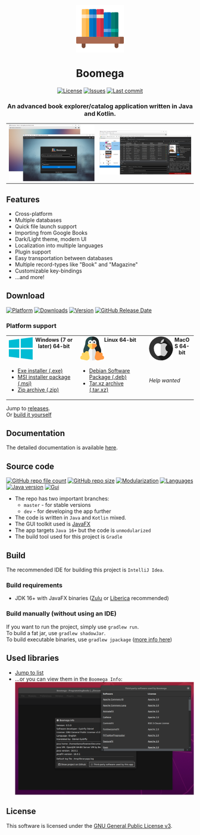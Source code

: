 <p align="center">
  <img align="center" src="readme/logo.png" alt="Boomega icon">
  <h1 align="center">Boomega</h1>
</p>

<p align="center">
    <a href="LICENSE"><img align="center" alt="License" src="https://img.shields.io/github/license/DansoftOwner/Boomega"></a>
    <a href="https://github.com/Dansoftowner/Boomega/issues"><img align="center" alt="Issues" src="https://img.shields.io/github/issues/DansoftOwner/Boomega"></a>
    <a href="https://github.com/Dansoftowner/Boomega/commits/dev"><img align="center" alt="Last commit" src="https://img.shields.io/github/last-commit/Dansoftowner/Boomega"></a>
</p>

<h3 align="center">An advanced book explorer/catalog application written in Java and Kotlin.</h3>

<table style="width: 100%; border: none;">
<tr>
<td>
    <img src="readme/login-activity-preview.png">
</td>

<td>
    <img src="readme/main-activity-preview.png">
</td>
</tr>
</table>

## Features
* Cross-platform
* Multiple databases
* Quick file launch support  
* Importing from Google Books
* Dark/Light theme, modern UI
* Localization into multiple languages
* Plugin support
* Easy transportation between databases
* Multiple record-types like "Book" and "Magazine"
* Customizable key-bindings
* ...and more!


## Download
[![Platform](https://img.shields.io/badge/platform-windows%20%7C%20macos%20%7C%20linux-lightgrey)]()
[![Downloads](https://img.shields.io/github/downloads/DansoftOwner/Boomega/total)](https://github.com/Dansoftowner/Boomega/releases)
[![Version](https://img.shields.io/github/v/release/DansoftOwner/Boomega)](https://github.com/Dansoftowner/Boomega/releases)
[![GitHub Release Date](https://img.shields.io/github/release-date/Dansoftowner/Boomega)](https://github.com/Dansoftowner/Boomega/releases)

### Platform support

<table>

<tr>
  <td>
    <div style="float: left; text-align: center;">
        <img style="float: left" src="readme/windows.png" alt="">
        <b>Windows (7 or later) 64-bit</b>
    </div>
  </td>

  <td>
    <div style="float: left; text-align: center;">
      <img style="float: left" src="readme/linux.png" alt="">
      <b>Linux 64-bit</b>
    </div>
    
  </td>

  <td>
    <div style="float: left; text-align: center;">    
      <img style="float: left" src="readme/mac.png" alt="">
      <b>MacOS 64-bit</b>
    </div>
  </td>

</tr>

<tr>

  <td>

   <ul>
        <li><a href="https://github.com/Dansoftowner/Boomega/releases/download/v0.6.0/Boomega_0.6.0-win.exe">Exe installer (.exe)</a></li>
        <li><a href="https://github.com/Dansoftowner/Boomega/releases/download/v0.6.0/Boomega_0.6.0-win.msi">MSI installer package (.msi)</a></li>
        <li><a href="https://github.com/Dansoftowner/Boomega/releases/download/v0.6.0/Boomega_0.6.0-win.zip">Zip archive (.zip)</a></li>
   </ul>

  </td>

  <td>

   <ul>
        <li><a href="https://github.com/Dansoftowner/Boomega/releases/download/v0.6.0/boomega_0.6.0-1_amd64.deb">Debian Software Package (.deb)</a></li>
        <li><a href="https://github.com/Dansoftowner/Boomega/releases/download/v0.6.0/Boomega_0.6.0-linux.tar.xz">Tar.xz archive (.tar.xz)</a></li>
   </ul>

  </td>

  <td>

  <p><i>Help wanted</i></p>

  </td>

</tr>
</table>

Jump to [releases](https://github.com/Dansoftowner/Boomega/releases). <br/>
Or [build it yourself](#build)

## Documentation
<!---
TODO: adding website/docs link
-->
The detailed documentation is available [here]().

## Source code
[![GitHub repo file count](https://img.shields.io/github/directory-file-count/Dansoftowner/Boomega)]()
[![GitHub repo size](https://img.shields.io/github/repo-size/Dansoftowner/Boomega)]()
[![Modularization](https://img.shields.io/badge/modularization-unmodularized-red)]()
[![Languages](https://img.shields.io/badge/languages-java%20%7C%20kotlin-orange)]()
[![Java version](https://img.shields.io/badge/java-16-orange)]()
[![Gui](https://img.shields.io/badge/gui-javafx-blue)](https://openjfx.io/)

* The repo has two important branches:
    * `master` - for stable versions
    * `dev` - for developing the app further
* The code is written in `Java` and `Kotlin` mixed.
* The GUI toolkit used is [JavaFX](https://openjfx.io/)
* The app targets `Java 16+` but the code is `unmodularized`
* The build tool used for this project is `Gradle`

## Build
The recommended IDE for building this project is `IntelliJ Idea`.

### Build requirements
* JDK 16+ with JavaFX binaries ([Zulu](https://www.azul.com/downloads/zulu-community/?package=jdk-fx) or [Liberica](https://bell-sw.com/pages/libericajdk/) recommended)

### Build manually (without using an IDE)
If you want to run the project, simply use `gradlew run`. <br/>
To build a fat jar, use `gradlew shadowJar`. <br/>
To build executable binaries, use `gradlew jpackage` ([more info here](distribution/DISTRIBUTION_GUIDELINE.md))


## Used libraries
* [Jump to list](USED_LIBRARIES.md)
* ...or you can view them in the `Boomega Info`:<br>
![Viewing third-party libraries in the app](readme/BoomegaThirdPartyInfo.png)


## License
This software is licensed under the [GNU General Public License v3](https://en.wikipedia.org/wiki/GNU_General_Public_License).